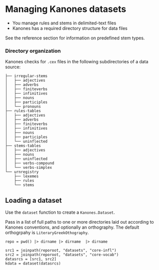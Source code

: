 # Managing Kanones datasets



- You manage rules and stems in delimited-text files
- Kanones has a required directory structure for data files

See the reference section for information on predefined stem types.

### Directory organization

Kanones checks for `.cex` files in the following subdirectories of a data source:

```
├── irregular-stems
│   ├── adjectives
│   ├── adverbs
│   ├── finiteverbs
│   ├── infinitives
│   ├── nouns
│   ├── participles
│   └── pronouns
├── rules-tables
│   ├── adjectives
│   ├── adverbs
│   ├── finiteverbs
│   ├── infinitives
│   ├── nouns
│   ├── participles
│   └── uninflected
├── stems-tables
│   ├── adjectives
│   ├── nouns
│   ├── uninflected
│   ├── verbs-compound
│   └── verbs-simplex
└── urnregistry
    ├── lexemes
    ├── rules
    └── stems
```    


## Loading a dataset

Use the `dataset` function to create a `Kanones.Dataset`.


Pass in a list of full paths to one or more directories laid out according to Kanones conventions, and optionally an orthography.  The default orthogrpahy is `LiteraryGreekOthography`.

```@setup kd
repo = pwd() |> dirname |> dirname  |> dirname

```

```@example kd
src1 = joinpath(reporoot, "datasets", "core-infl")
src2 = joinpath(reporoot, "datasets", "core-vocab")
datasrcs = [src1, src2]
kdata = dataset(datasrcs)
```


